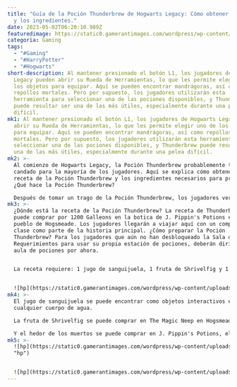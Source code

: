 ```yaml
---
title: "Guía de la Poción Thunderbrew de Hogwarts Legacy: Cómo obtener la receta
  y los ingredientes."
date: 2023-05-02T06:20:10.989Z
featuredimage: https://static0.gamerantimages.com/wordpress/wp-content/uploads/wm/2023/02/thunderbrew-potion-hogwarts-legacy-blurred-potion-shop.jpg?q=50&fit=contain&w=1140&h=&dpr=1.5
categoria: Gaming
tags:
  - "#Gaming"
  - "#HarryPotter"
  - "#Hogwarts"
short-description: Al mantener presionado el botón L1, los jugadores de Hogwarts
  Legacy pueden abrir su Rueda de Herramientas, lo que les permite elegir uno de
  los objetos para equipar. Aquí se pueden encontrar mandrágoras, así como
  repollos mortales. Pero por supuesto, los jugadores utilizarán esta
  herramienta para seleccionar una de las pociones disponibles, y Thunderbrew
  puede resultar ser una de las más útiles, especialmente durante una pelea
  difícil.
mk1: Al mantener presionado el botón L1, los jugadores de Hogwarts Legacy pueden
  abrir su Rueda de Herramientas, lo que les permite elegir uno de los objetos
  para equipar. Aquí se pueden encontrar mandrágoras, así como repollos
  mortales. Pero por supuesto, los jugadores utilizarán esta herramienta para
  seleccionar una de las pociones disponibles, y Thunderbrew puede resultar ser
  una de las más útiles, especialmente durante una pelea difícil.
mk2: >-
  Al comienzo de Hogwarts Legacy, la Poción Thunderbrew probablemente tendrá un
  candado para la mayoría de los jugadores. Aquí se explica cómo obtener la
  receta de la Poción Thunderbrew y los ingredientes necesarios para prepararla.
  ¿Qué hace la Poción Thunderbrew?

  Después de tomar un trago de la Poción Thunderbrew, los jugadores verán inmediatamente tormentas eléctricas a su alrededor, que aturdirán y causarán daño a los enemigos cercanos durante un total de 30 segundos. Puede que no parezca mucho tiempo, pero puede resultar súper útil para el control de multitudes. Por supuesto, para beber pociones durante el combate, los jugadores necesitan mantener presionado L1 y equipar la poción, y luego presionar L1 para usarla.
mk3: >-
  ¿Dónde está la receta de la Poción Thunderbrew? La receta de Thunderbrew se
  puede comprar por 1200 Galleons en la botica de J. Pippin's Potions en el
  pueblo de Hogsmeade. Los jugadores llegarán a viajar aquí con un compañero de
  clase como parte de la historia principal. ¿Cómo preparar la Poción
  Thunderbrew? Para los jugadores que aún no han desbloqueado la Sala de los
  Requerimientos para usar su propia estación de pociones, deberán dirigirse al
  aula de pociones por ahora.


  La receta requiere: 1 jugo de sanguijuela, 1 fruta de Shrivelfig y 1 hedor de los muertos:


  ![hp](https://static0.gamerantimages.com/wordpress/wp-content/uploads/2023/02/hogsmeade-hogwarts-legacy-map-potions-shop.jpg?q=50&fit=crop&w=1500&dpr=1.5 "hp")
mk4: >-
  El jugo de sanguijuela se puede encontrar como objetos interactivos en
  cualquier cuerpo de agua.

  La fruta de Shrivelfig se puede comprar en The Magic Neep en Hogsmeade.

  Y el hedor de los muertos se puede comprar en J. Pippin's Potions, el mismo lugar donde se obtiene la receta de la poción.
mk5: >-
  ![hp](https://static0.gamerantimages.com/wordpress/wp-content/uploads/2023/02/hogwarts-legacy_20230213173726.jpg?q=50&fit=crop&w=1500&dpr=1.5
  "hp")


  ![hp](https://static0.gamerantimages.com/wordpress/wp-content/uploads/2023/02/potions-station-thunderbrew.jpg?q=50&fit=crop&w=1500&dpr=1.5 "hp")
---
```

